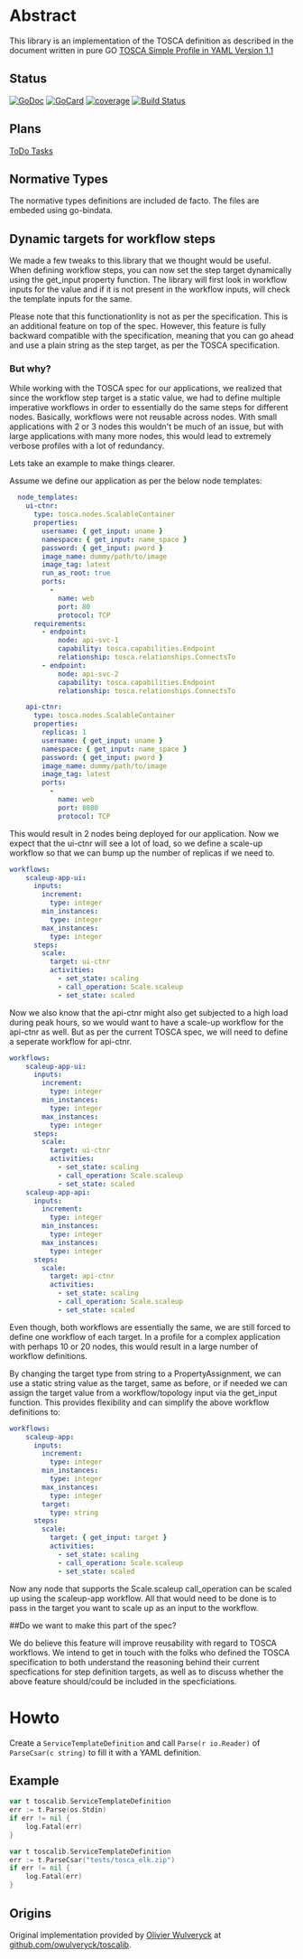 # Abstract

This library is an implementation of the TOSCA definition as described in the document written in pure GO
[TOSCA Simple Profile in YAML Version 1.1](http://docs.oasis-open.org/tosca/TOSCA-Simple-Profile-YAML/v1.1/TOSCA-Simple-Profile-YAML-v1.1.html)

## Status

[![GoDoc][1]][2]
[![GoCard][3]][4]
[![coverage][5]][6]
[![Build Status][7]][8]

[1]: https://godoc.org/github.com/CiscoCloud/toscalib?status.svg
[2]: https://godoc.org/github.com/CiscoCloud/toscalib
[3]: https://goreportcard.com/badge/CiscoCloud/toscalib
[4]: https://goreportcard.com/report/github.com/CiscoCloud/toscalib
[5]: http://gocover.io/_badge/github.com/CiscoCloud/toscalib
[6]: http://gocover.io/github.com/CiscoCloud/toscalib
[7]: https://travis-ci.org/CiscoCloud/toscalib.svg?branch=master
[8]: https://travis-ci.org/CiscoCloud/toscalib

## Plans

[ToDo Tasks](TODO.md)

## Normative Types
The normative types definitions are included de facto. The files are embeded using go-bindata.

## Dynamic targets for workflow steps
We made a few tweaks to this library that we thought would be useful. When defining workflow steps, you can now set the step target dynamically using the get_input property function. The library will first look in  workflow inputs for the value and if it is not present in the workflow inputs, will check the template inputs for the same.

Please note that this functionationlity is not as per the specification. This is an additional feature on top of the spec. However, this feature is fully backward compatible with the specification, meaning that you can go ahead and use a plain string as the step target, as per the TOSCA specification. 

### But why?
While working with the TOSCA spec for our applications, we realized that since the workflow step target is a static value, we had to define multiple imperative workflows in order to essentially do the same steps for different nodes. Basically, workflows were not reusable across nodes. With small applications with 2 or 3 nodes this wouldn't be much of an issue, but with large applications with many more nodes, this would lead to extremely verbose profiles with a lot of redundancy.

Lets take an example to make things clearer. 

Assume we define our application as per the below node templates:
```yaml
  node_templates:
    ui-ctnr:
      type: tosca.nodes.ScalableContainer
      properties:
        username: { get_input: uname }
        namespace: { get_input: name_space }
        password: { get_input: pword }
        image_name: dummy/path/to/image
        image_tag: latest
        run_as_root: true
        ports:
          -
            name: web
            port: 80
            protocol: TCP
      requirements:
        - endpoint:
            node: api-svc-1
            capability: tosca.capabilities.Endpoint
            relationship: tosca.relationships.ConnectsTo
        - endpoint:
            node: api-svc-2
            capability: tosca.capabilities.Endpoint
            relationship: tosca.relationships.ConnectsTo

    api-ctnr:
      type: tosca.nodes.ScalableContainer
      properties:
        replicas: 1
        username: { get_input: uname }
        namespace: { get_input: name_space }
        password: { get_input: pword }
        image_name: dummy/path/to/image
        image_tag: latest
        ports:
          -
            name: web
            port: 8080
            protocol: TCP

```		  
This would result in 2 nodes being deployed for our application. Now we expect that the ui-ctnr will see a lot of load, so we define a scale-up workflow so that we can bump up the number of replicas if we need to.
```yaml
workflows:
    scaleup-app-ui:
      inputs:
        increment:
          type: integer
        min_instances:
          type: integer
        max_instances:
          type: integer
      steps:
        scale:
          target: ui-ctnr
          activities:
            - set_state: scaling
            - call_operation: Scale.scaleup
            - set_state: scaled
```
Now we also know that the api-ctnr might also get subjected to a high load during peak hours, so we would want to have a scale-up workflow for the api-ctnr as well. But as per the current TOSCA spec, we will need to define a seperate workflow for api-ctnr.
```yaml
workflows:
    scaleup-app-ui:
      inputs:
        increment:
          type: integer
        min_instances:
          type: integer
        max_instances:
          type: integer
      steps:
        scale:
          target: ui-ctnr
          activities:
            - set_state: scaling
            - call_operation: Scale.scaleup
            - set_state: scaled
    scaleup-app-api:
      inputs:
        increment:
          type: integer
        min_instances:
          type: integer
        max_instances:
          type: integer
      steps:
        scale:
          target: api-ctnr
          activities:
            - set_state: scaling
            - call_operation: Scale.scaleup
            - set_state: scaled
```
Even though, both workflows are essentially the same, we are still forced to define one workflow of each target. In a profile for a complex application with perhaps 10 or 20 nodes, this would result in a large number of workflow definitions.

By changing the target type from string to a PropertyAssignment, we can use a static string value as the target, same as before, or if needed we can assign the target value from a workflow/topology input via the get_input function. This provides flexibility and can simplify the above workflow definitions to:
```yaml
workflows:
    scaleup-app:
      inputs:
        increment:
          type: integer
        min_instances:
          type: integer
        max_instances:
          type: integer
        target:
          type: string
      steps:
        scale:
          target: { get_input: target }
          activities:
            - set_state: scaling
            - call_operation: Scale.scaleup
            - set_state: scaled
```
Now any node that supports the Scale.scaleup call_operation can be scaled up using the scaleup-app workflow. All that would need to be done is to pass in the target you want to scale up as an input to the workflow.

##Do we want to make this part of the spec?

We do believe this feature will improve reusability with regard to TOSCA workflows. We intend to get in touch with the folks who defined the TOSCA specification to both understand the reasoning behind their current specfications for step definition targets, as well as to discuss whether the above feature should/could be included in the specficiations.

# Howto

Create a `ServiceTemplateDefinition` and call `Parse(r io.Reader)` of `ParseCsar(c string)` to fill it with a YAML definition.

## Example

```go
var t toscalib.ServiceTemplateDefinition
err := t.Parse(os.Stdin)
if err != nil {
    log.Fatal(err)
}
```

```go
var t toscalib.ServiceTemplateDefinition
err := t.ParseCsar("tests/tosca_elk.zip")
if err != nil {
    log.Fatal(err)
}
```


## Origins

Original implementation provided by [Olivier Wulveryck](https://github.com/owulveryck) at [github.com/owulveryck/toscalib](https://github.com/owulveryck/toscalib).
